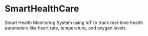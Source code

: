 # SmartHealthCare
Smart Health Monitoring System using IoT to track real-time health parameters like heart rate, temperature, and oxygen levels.
